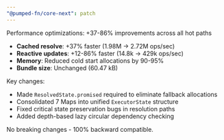 ```yaml
---
"@pumped-fn/core-next": patch
---
```


Performance optimizations: +37-86% improvements across all hot paths

- **Cached resolve**: +37% faster (1.98M → 2.72M ops/sec)
- **Reactive updates**: +12-86% faster (14.8k → 429k ops/sec)
- **Memory**: Reduced cold start allocations by 90-95%
- **Bundle size**: Unchanged (60.47 kB)

Key changes:
- Made `ResolvedState.promised` required to eliminate fallback allocations
- Consolidated 7 Maps into unified `ExecutorState` structure
- Fixed critical state preservation bugs in resolution paths
- Added depth-based lazy circular dependency checking

No breaking changes - 100% backward compatible.
